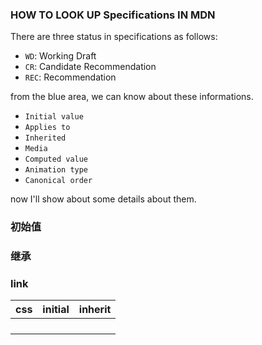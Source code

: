 ### HOW TO LOOK UP Specifications IN MDN

There are three status in specifications as follows:

* `WD`: Working Draft
* `CR`: Candidate Recommendation
* `REC`: Recommendation

from the blue area, we can know about these informations.

* `Initial value`
* `Applies to`
* `Inherited`
* `Media`
* `Computed value`
* `Animation type`
* `Canonical order`

now I'll show about some details about them.

### 初始值



### 继承

### link

|  css  | initial | inherit |
| :---: | :-----: | :-----: |
|       |         |         |
|       |         |         |
|       |         |         |
|       |         |         |